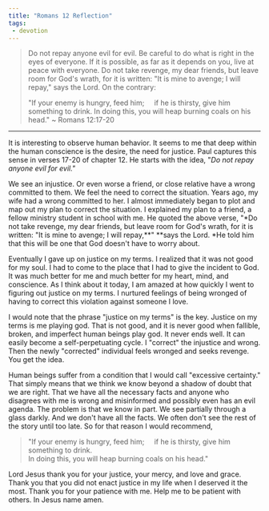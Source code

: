 ```yaml
---
title: "Romans 12 Reflection"
tags:
 - devotion
---
```

> Do not repay anyone evil for evil. Be careful to do what is right in the eyes of everyone. If it is possible, as far as it depends on you, live at peace with everyone. Do not take revenge, my dear friends, but leave room for God's wrath, for it is written: "It is mine to avenge; I will repay," says the Lord. On the contrary:
>
>"If your enemy is hungry, feed him;
>    if he is thirsty, give him something to drink.
> In doing this, you will heap burning coals on his head."
> ~ Romans 12:17-20

* * *

It is interesting to observe human behavior. It seems to me that deep within the human conscience is the desire, the need for justice. Paul captures this sense in verses 17-20 of chapter 12. He starts with the idea, "*Do not repay anyone evil for evil."*

We see an injustice. Or even worse a friend, or close relative have a wrong committed to them. We feel the need to correct the situation. Years ago, my wife had a wrong committed to her. I almost immediately began to plot and map out my plan to correct the situation. I explained my plan to a friend, a fellow ministry student in school with me. He quoted the above verse, "*Do not take revenge, my dear friends, but leave room for God's wrath, for it is written: "It is mine to avenge; I will repay,**" **says the Lord. *He told him that this will be one that God doesn't have to worry about.

Eventually I gave up on justice on my terms. I realized that it was not good for my soul. I had to come to the place that I had to give the incident to God. It was much better for me and much better for my heart, mind, and conscience. As I think about it today, I am amazed at how quickly I went to figuring out justice on my terms. I nurtured feelings of being wronged of having to correct this violation against someone I love.

I would note that the phrase "justice on my terms" is the key. Justice on my terms is me playing god. That is not good, and it is never good when fallible, broken, and imperfect human beings play god. It never ends well. It can easily become a self-perpetuating cycle. I "correct" the injustice and wrong. Then the newly "corrected" individual feels wronged and seeks revenge. You get the idea.

Human beings suffer from a condition that I would call "excessive certainty." That simply means that we think we know beyond a shadow of doubt that we are right. That we have all the necessary facts and anyone who disagrees with me is wrong and misinformed and possibly even has an evil agenda. The problem is that we know in part. We see partially through a glass darkly. And we don't have all the facts. We often don't see the rest of the story until too late. So for that reason I would recommend,
>
>"If your enemy is hungry, feed him;
>    if he is thirsty, give him something to drink.\
>In doing this, you will heap burning coals on his head."

Lord Jesus thank you for your justice, your mercy, and love and grace. Thank you that you did not enact justice in my life when I deserved it the most. Thank you for your patience with me. Help me to be patient with others. In Jesus name amen.
